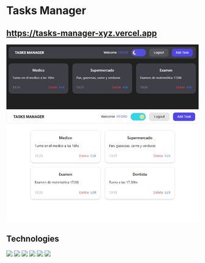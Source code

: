 # Tasks Manager
## https://tasks-manager-xyz.vercel.app
![](./github-images/banner-1.jpg)
![](./github-images/banner-2.jpg)

## Technologies
![](https://img.shields.io/badge/node_js-gray?style=for-the-badge&logo=node.js) ![](https://img.shields.io/badge/express-gray?style=for-the-badge&logo=express)  ![](https://img.shields.io/badge/mongo_db-gray?style=for-the-badge&logo=mongodb)  ![](https://img.shields.io/badge/react-gray?style=for-the-badge&logo=react)  ![](https://img.shields.io/badge/tailwind_css-gray?style=for-the-badge&logo=tailwindcss) ![](https://img.shields.io/badge/JAVASCRIPT-gray?style=for-the-badge&logo=javascript)
